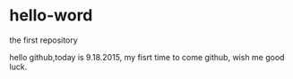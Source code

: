 # hello-word
the first repository

hello github,today is 9.18.2015, my fisrt time to come github, wish me good luck.

